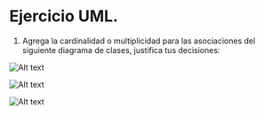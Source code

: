   # Ejercicio UML.
  
  1. Agrega la cardinalidad o multiplicidad para las asociaciones del siguiente diagrama de clases, justifica tus decisiones:

![Alt text](https://drive.google.com/open?id=1C8HPFqw_SYWx31rkpRfWIjLzWx2_kp1p)
<br>

![Alt text](https://drive.google.com/open?id=1m-v8hjYe0SRP8IeSyQPqQSoMRy_LTRT_)
<br>

![Alt text](https://drive.google.com/open?id=1r3QC22RKV1kammc_sbmH2jcmmMtvuvBJ)
